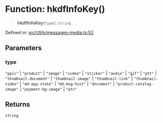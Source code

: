 # Function: hkdfInfoKey()

> **hkdfInfoKey**(`type`): `string`

Defined in: [src/Utils/messages-media.ts:52](https://github.com/Fokusdotid/Baileys/blob/039f28db78950e3bac7c407f144ea390dcdf207d/src/Utils/messages-media.ts#L52)

## Parameters

### type

`"ppic"` | `"product"` | `"image"` | `"video"` | `"sticker"` | `"audio"` | `"gif"` | `"ptt"` | `"thumbnail-document"` | `"thumbnail-image"` | `"thumbnail-link"` | `"thumbnail-video"` | `"md-app-state"` | `"md-msg-hist"` | `"document"` | `"product-catalog-image"` | `"payment-bg-image"` | `"ptv"`

## Returns

`string`
